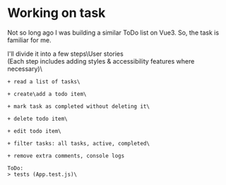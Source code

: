 # Working on task
Not so long ago I was building a similar ToDo list on Vue3. So, the task is familiar for me.

I'll divide it into a few steps\User stories\
(Each step includes adding styles & accessibility features where necessary)\

	+ read a list of tasks\

	+ create\add a todo item\

	+ mark task as completed without deleting it\

	+ delete todo item\

	+ edit todo item\	

	+ filter tasks: all tasks, active, completed\
    
    + remove extra comments, console logs

    ToDo:
	> tests (App.test.js)\
	

